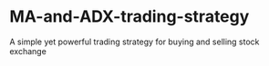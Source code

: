 # MA-and-ADX-trading-strategy
A simple yet powerful trading strategy for buying and selling stock exchange
